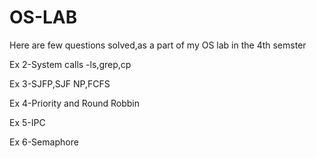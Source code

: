 # OS-LAB
Here are few questions solved,as a part of my OS lab in the 4th semster

Ex 2-System calls -ls,grep,cp

Ex 3-SJFP,SJF NP,FCFS


Ex 4-Priority and Round Robbin


Ex 5-IPC


Ex 6-Semaphore
